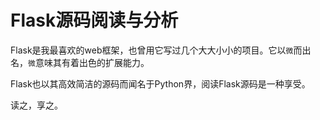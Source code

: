 # Flask源码阅读与分析
Flask是我最喜欢的web框架，也曾用它写过几个大大小小的项目。它以``微``而出名，``微``意味其有着出色的扩展能力。

Flask也以其高效简洁的源码而闻名于Python界，阅读Flask源码是一种享受。

读之，享之。
